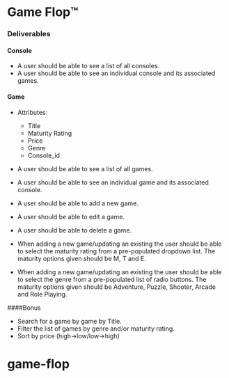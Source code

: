 # Game Flop™️

### Deliverables

#### Console
- A user should be able to see a list of all consoles.
- A user should be able to see an individual console and its associated games.

#### Game
- Attributes:
  - Title
  - Maturity Rating
  - Price
  - Genre
  - Console_id

- A user should be able to see a list of all games.
- A user should be able to see an individual game and its associated console.
- A user should be able to add a new game.
- A user should be able to edit a game.
- A user should be able to delete a game.
- When adding a new game/updating an existing the user should be able to select the maturity rating from a pre-populated dropdown list. The maturity options given should be M, T and E.
- When adding a new game/updating an existing the user should be able to select the genre from a pre-populated list of radio buttons. The maturity options given should be Adventure, Puzzle, Shooter, Arcade and Role Playing.

####Bonus
- Search for a game by game by Title.
- Filter the list of games by genre and/or maturity rating.
- Sort by price (high->low/low->high)
# game-flop
